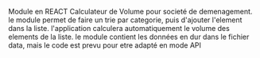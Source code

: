 Module en REACT
Calculateur de Volume pour societé de demenagement.
le module permet de faire un trie par categorie, puis d'ajouter l'element dans la liste.
l'application calculera automatiquement le volume des elements de la liste.
le module contient les données en dur dans le fichier data, mais le code est prevu pour etre adapté en mode API
